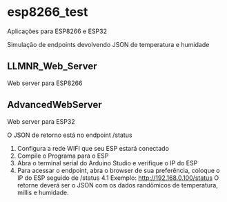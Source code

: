 # esp8266_test

Aplicações para ESP8266 e ESP32

Simulação de endpoints devolvendo JSON de temperatura e humidade

## LLMNR_Web_Server
Web server para ESP8266

## AdvancedWebServer
Web server para ESP32

O JSON de retorno está no endpoint /status

1. Configura a rede WIFI que seu ESP estará conectado 
2. Compile o Programa para o ESP 
3. Abra o terminal serial do Arduino Studio e verifique o IP do ESP
4. Para acessar o endpoint, abra o browser de sua preferência, coloque o IP do ESP seguido de /status
4.1 Exemplo: http://192.168.0.100/status
  O retorne deverá ser o JSON com os dados randômicos de temperatura, millis e humidade.
